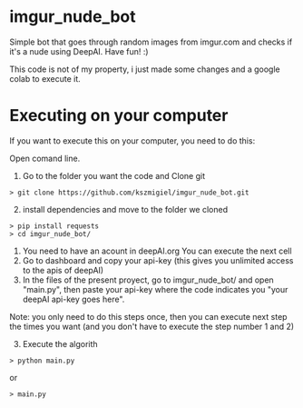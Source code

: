# imgur_nude_bot

Simple bot that goes through random images from imgur.com and checks if it's a nude using DeepAI.
Have fun! :)

This code is not of my property, i just made some changes and a google colab to execute it.

# Executing on your computer
If you want to execute this on your computer, you need to do this:

Open comand line.

1. Go to the folder you want the code and Clone git
```
> git clone https://github.com/kszmigiel/imgur_nude_bot.git
```

2. install dependencies and move to the folder we cloned
```
> pip install requests
> cd imgur_nude_bot/
```


  1. You need to have an acount in deepAI.org You can execute the next cell
  2. Go to dashboard and copy your api-key (this gives you unlimited access to the apis of deepAI)
  3. In the files of the present proyect, go to imgur_nude_bot/ and open "main.py", then paste your api-key where the code indicates you "your deepAI api-key goes here".


Note: you only need to do this steps once, then you can execute next step the times you want (and you don't have to execute the step number 1 and 2)

3. Execute the algorith
```
> python main.py
```
or

```
> main.py
```
